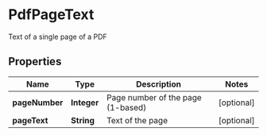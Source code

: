 

# PdfPageText

Text of a single page of a PDF
## Properties

Name | Type | Description | Notes
------------ | ------------- | ------------- | -------------
**pageNumber** | **Integer** | Page number of the page (1-based) |  [optional]
**pageText** | **String** | Text of the page |  [optional]



